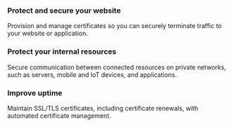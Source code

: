 ### Protect and secure your website

Provision and manage certificates so you can securely terminate traffic to your website or application.

### Protect your internal resources

Secure communication between connected resources on private networks, such as servers, mobile and IoT devices, and applications.

### Improve uptime

Maintain SSL/TLS certificates, including certificate renewals, with automated certificate management.